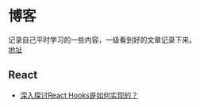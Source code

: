 # 博客

记录自己平时学习的一些内容，一级看到好的文章记录下来。  
[地址](https://github.com/shiwuqi/blog/issues)

## React

- [深入探讨React Hooks是如何实现的？](https://github.com/shiwuqi/blog/issues/1)
